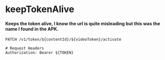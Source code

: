 keepTokenAlive
===========

#### Keeps the token alive, I know the url is quite misleading but this was the name I found in the APK.

```http
PATCH /v1/token/${contentId}/${videoToken}/activate

# Request Headers
Authorization: Bearer ${TOKEN}
```
